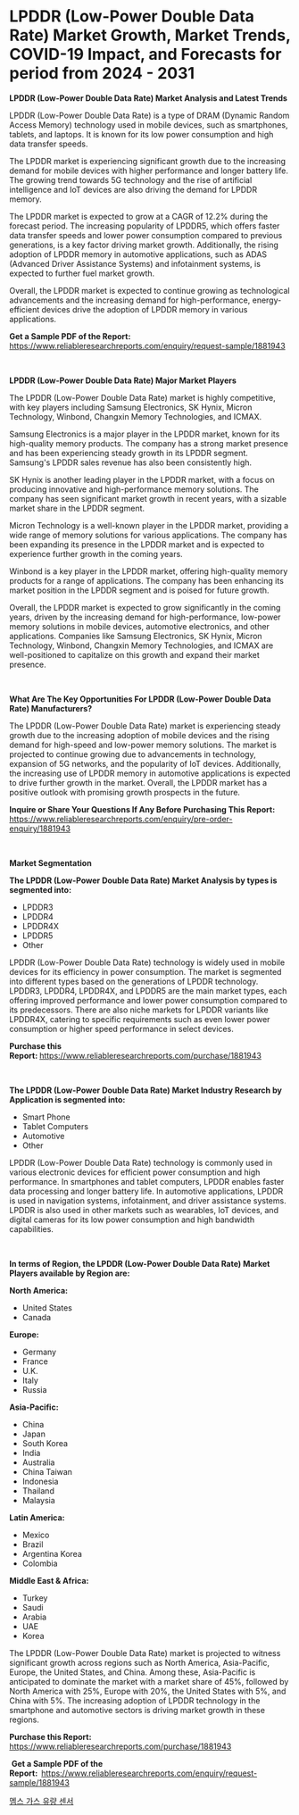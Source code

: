 <p><h1>LPDDR (Low-Power Double Data Rate) Market Growth, Market Trends, COVID-19 Impact, and Forecasts for period from 2024 - 2031</h1></p><p><strong>LPDDR (Low-Power Double Data Rate) Market Analysis and Latest Trends</strong></p>
<p><p>LPDDR (Low-Power Double Data Rate) is a type of DRAM (Dynamic Random Access Memory) technology used in mobile devices, such as smartphones, tablets, and laptops. It is known for its low power consumption and high data transfer speeds.</p><p>The LPDDR market is experiencing significant growth due to the increasing demand for mobile devices with higher performance and longer battery life. The growing trend towards 5G technology and the rise of artificial intelligence and IoT devices are also driving the demand for LPDDR memory.</p><p>The LPDDR market is expected to grow at a CAGR of 12.2% during the forecast period. The increasing popularity of LPDDR5, which offers faster data transfer speeds and lower power consumption compared to previous generations, is a key factor driving market growth. Additionally, the rising adoption of LPDDR memory in automotive applications, such as ADAS (Advanced Driver Assistance Systems) and infotainment systems, is expected to further fuel market growth.</p><p>Overall, the LPDDR market is expected to continue growing as technological advancements and the increasing demand for high-performance, energy-efficient devices drive the adoption of LPDDR memory in various applications.</p></p>
<p><strong>Get a Sample PDF of the Report:&nbsp;</strong> <a href="https://www.reliableresearchreports.com/enquiry/request-sample/1881943">https://www.reliableresearchreports.com/enquiry/request-sample/1881943</a></p>
<p>&nbsp;</p>
<p><strong>LPDDR (Low-Power Double Data Rate) Major Market Players</strong></p>
<p><p>The LPDDR (Low-Power Double Data Rate) market is highly competitive, with key players including Samsung Electronics, SK Hynix, Micron Technology, Winbond, Changxin Memory Technologies, and ICMAX.</p><p>Samsung Electronics is a major player in the LPDDR market, known for its high-quality memory products. The company has a strong market presence and has been experiencing steady growth in its LPDDR segment. Samsung's LPDDR sales revenue has also been consistently high.</p><p>SK Hynix is another leading player in the LPDDR market, with a focus on producing innovative and high-performance memory solutions. The company has seen significant market growth in recent years, with a sizable market share in the LPDDR segment.</p><p>Micron Technology is a well-known player in the LPDDR market, providing a wide range of memory solutions for various applications. The company has been expanding its presence in the LPDDR market and is expected to experience further growth in the coming years.</p><p>Winbond is a key player in the LPDDR market, offering high-quality memory products for a range of applications. The company has been enhancing its market position in the LPDDR segment and is poised for future growth.</p><p>Overall, the LPDDR market is expected to grow significantly in the coming years, driven by the increasing demand for high-performance, low-power memory solutions in mobile devices, automotive electronics, and other applications. Companies like Samsung Electronics, SK Hynix, Micron Technology, Winbond, Changxin Memory Technologies, and ICMAX are well-positioned to capitalize on this growth and expand their market presence.</p></p>
<p>&nbsp;</p>
<p><strong>What Are The Key Opportunities For LPDDR (Low-Power Double Data Rate) Manufacturers?</strong></p>
<p><p>The LPDDR (Low-Power Double Data Rate) market is experiencing steady growth due to the increasing adoption of mobile devices and the rising demand for high-speed and low-power memory solutions. The market is projected to continue growing due to advancements in technology, expansion of 5G networks, and the popularity of IoT devices. Additionally, the increasing use of LPDDR memory in automotive applications is expected to drive further growth in the market. Overall, the LPDDR market has a positive outlook with promising growth prospects in the future.</p></p>
<p><strong>Inquire or Share Your Questions If Any Before Purchasing This Report:</strong> <a href="https://www.reliableresearchreports.com/enquiry/pre-order-enquiry/1881943">https://www.reliableresearchreports.com/enquiry/pre-order-enquiry/1881943</a></p>
<p>&nbsp;</p>
<p><strong>Market Segmentation</strong></p>
<p><strong>The LPDDR (Low-Power Double Data Rate) Market Analysis by types is segmented into:</strong></p>
<p><ul><li>LPDDR3</li><li>LPDDR4</li><li>LPDDR4X</li><li>LPDDR5</li><li>Other</li></ul></p>
<p><p>LPDDR (Low-Power Double Data Rate) technology is widely used in mobile devices for its efficiency in power consumption. The market is segmented into different types based on the generations of LPDDR technology. LPDDR3, LPDDR4, LPDDR4X, and LPDDR5 are the main market types, each offering improved performance and lower power consumption compared to its predecessors. There are also niche markets for LPDDR variants like LPDDR4X, catering to specific requirements such as even lower power consumption or higher speed performance in select devices.</p></p>
<p><strong>Purchase this Report:&nbsp;</strong><a href="https://www.reliableresearchreports.com/purchase/1881943">https://www.reliableresearchreports.com/purchase/1881943</a></p>
<p>&nbsp;</p>
<p><strong>The LPDDR (Low-Power Double Data Rate) Market Industry Research by Application is segmented into:</strong></p>
<p><ul><li>Smart Phone</li><li>Tablet Computers</li><li>Automotive</li><li>Other</li></ul></p>
<p><p>LPDDR (Low-Power Double Data Rate) technology is commonly used in various electronic devices for efficient power consumption and high performance. In smartphones and tablet computers, LPDDR enables faster data processing and longer battery life. In automotive applications, LPDDR is used in navigation systems, infotainment, and driver assistance systems. LPDDR is also used in other markets such as wearables, IoT devices, and digital cameras for its low power consumption and high bandwidth capabilities.</p></p>
<p>&nbsp;</p>
<p><strong>In terms of Region, the LPDDR (Low-Power Double Data Rate) Market Players available by Region are:</strong></p>
<p>
    <p> <strong> North America: </strong>
        <ul>
            <li>United States</li>
            <li>Canada</li>
        </ul>
        </p> 
    <p> <strong> Europe: </strong>
        <ul>
            <li>Germany</li>
            <li>France</li>
            <li>U.K.</li>
            <li>Italy</li>
            <li>Russia</li>
        </ul>
        </p> 
    <p> <strong> Asia-Pacific: </strong>
        <ul>
            <li>China</li>
            <li>Japan</li>
            <li>South Korea</li>
            <li>India</li>
            <li>Australia</li>
            <li>China Taiwan</li>
            <li>Indonesia</li>
            <li>Thailand</li>
            <li>Malaysia</li>
        </ul>
        </p> 
    <p> <strong> Latin America: </strong>
        <ul>
            <li>Mexico</li>
            <li>Brazil</li>
            <li>Argentina Korea</li>
            <li>Colombia</li>
        </ul>
        </p> 
    <p> <strong> Middle East & Africa: </strong>
        <ul>
            <li>Turkey</li>
            <li>Saudi</li>
            <li>Arabia</li>
            <li>UAE</li>
            <li>Korea</li>
        </ul>
    </p>
    </p>
<p><p>The LPDDR (Low-Power Double Data Rate) market is projected to witness significant growth across regions such as North America, Asia-Pacific, Europe, the United States, and China. Among these, Asia-Pacific is anticipated to dominate the market with a market share of 45%, followed by North America with 25%, Europe with 20%, the United States with 5%, and China with 5%. The increasing adoption of LPDDR technology in the smartphone and automotive sectors is driving market growth in these regions.</p></p>
<p><strong>Purchase this Report: </strong><a href="https://www.reliableresearchreports.com/purchase/1881943">https://www.reliableresearchreports.com/purchase/1881943</a></p>
<p>&nbsp;<strong>Get a Sample PDF of the Report:&nbsp;&nbsp;</strong><a href="https://www.reliableresearchreports.com/enquiry/request-sample/1881943">https://www.reliableresearchreports.com/enquiry/request-sample/1881943</a></p>
<p><strong></strong></p>
<p><p><a href="https://github.com/crfsywufhm81415/Market-Research-Report-List-1/blob/main/815335612855.md">멤스 가스 유량 센서</a></p></p>